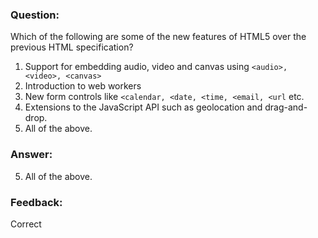 ### Question:

Which of the following are some of the new features of HTML5 over the previous HTML specification?

1. Support for embedding audio, video and canvas using `<audio>, <video>, <canvas>`
2. Introduction to web workers
3. New form controls like `<calendar, <date, <time, <email, <url` etc.
4. Extensions to the JavaScript API such as geolocation and drag-and-drop.
5. All of the above.

### Answer:

5. All of the above.

### Feedback:

Correct
